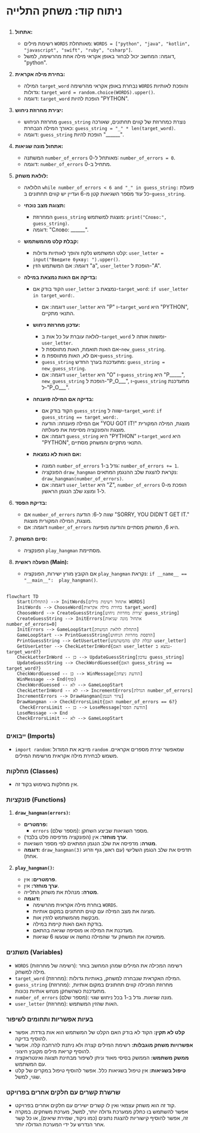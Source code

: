 # ניתוח קוד: משחק התלייה

## <algorithm>

1.  **אתחול:**
    *   רשימת מילים `WORDS` מאותחלת: `WORDS = ["python", "java", "kotlin", "javascript", "swift", "ruby", "csharp"]`.
    *   דוגמה: המחשב יכול לבחור באופן אקראי מילה אחת מהרשימה, למשל, "python".

2.  **בחירת מילה אקראית:**
    *   המילה `target_word` נבחרת באופן אקראי מהרשימה `WORDS` והופכת לאותיות גדולות: `target_word = random.choice(WORDS).upper()`.
    *   דוגמה: `target_word` הופכת להיות "PYTHON".

3.  **יצירת מחרוזת ניחוש:**
    *   מחרוזת הניחוש `guess_string` נוצרת כמחרוזת של קווים תחתונים, שאורכה כאורך המילה הנבחרת: `guess_string = "_" * len(target_word)`.
    *   דוגמה: `guess_string` הופכת להיות "______".

4.  **אתחול מונה שגיאות:**
    *   המשתנה `number_of_errors` מאותחל ל-0: `number_of_errors = 0`.
    *   דוגמה: `number_of_errors` מתחיל ב-0.

5.  **לולאת משחק:**
    *   הלולאה `while number_of_errors < 6 and "_" in guess_string:` פועלת כל עוד מספר השגיאות קטן מ-6 ועדיין יש קווים תחתונים ב-`guess_string`.

    *   **תצוגת מצב נוכחי:**
        *   המחרוזת `guess_string` מוצגת למשתמש: `print("Слово:", guess_string)`.
        *   דוגמה: "Слово: ______".

    *   **קבלת קלט מהמשתמש:**
        *   קלט המשתמש נלקח והופך לאותיות גדולות: `user_letter = input("Введите букву: ").upper()`.
        *   דוגמה: אם המשתמש הזין "a", `user_letter` הופכת ל-"A".

    *   **בדיקה אם האות נמצאת במילה:**
        *   הקוד בודק אם `user_letter` נמצאת ב-`target_word`: `if user_letter in target_word:`.
            *   דוגמה: אם `user_letter` היא "P" ו-`target_word` היא "PYTHON", התנאי מתקיים.

        *   **עדכון מחרוזת ניחוש:**
            *   לולאה עוברת על כל אות ב-`target_word` ומשווה אותה ל-`user_letter`.
            *   אם האות תואמת, האות מתווספת ל-`new_guess_string`.
            *   אם לא, האות מתווספת מ-`guess_string`.
            *   `guess_string` מתעדכנת בערך החדש: `guess_string = new_guess_string`.
            *   דוגמה: אם `user_letter` היא "O" ו-`guess_string` היא "P_____", `new_guess_string` הופכת ל-"P_O___", ו-`guess_string` מתעדכנת ל-"P_O___".

        *   **בדיקה אם המילה פוענחה:**
            *   הקוד בודק אם `guess_string` שווה ל-`target_word`: `if guess_string == target_word:`.
            *   אם המילה פוענחה: הודעה "YOU GOT IT!" מוצגת, המילה המקורית מוצגת והפונקציה מסיימת את פעולתה.
            *   דוגמה: אם `guess_string` היא "PYTHON" ו-`target_word` היא "PYTHON", התנאי מתקיים והמשחק מסתיים.

        *   **אם האות לא נמצאת:**
            *   המונה `number_of_errors` גדל ב-1: `number_of_errors += 1`.
            *   הפונקציה `draw_hangman` נקראת להצגת שלב ההנגמן המתאים: `draw_hangman(number_of_errors)`.
            *   דוגמה: אם `user_letter` היא "Z", `number_of_errors` הופכת מ-0 ל-1 ומוצג שלב הנגמן הראשון.

6.  **בדיקת הפסד:**
    *   אם `number_of_errors` שווה ל-6: הודעה "SORRY, YOU DIDN\'T GET IT." מוצגת, המילה המקורית מוצגת.
    *   דוגמה: אם `number_of_errors` היא 6, המשחק מסתיים והודעה מופיעה.

7.  **סיום המשחק:**
    *   הפונקציה `play_hangman` מסתיימת.

8.  **הפעלה ראשית (Main):**
    *   אם הקובץ מורץ ישירות, הפונקציה `play_hangman` נקראת: `if __name__ == "__main__":  play_hangman()`.

## <mermaid>

```mermaid
flowchart TD
    Start(התחלה) --> InitWords[אתחול רשימת מילים WORDS]
    InitWords --> ChooseWord[בחירת מילה אקראית target_word]
    ChooseWord --> CreateGuessString[יצירת מחרוזת ניחוש guess_string]
    CreateGuessString --> InitErrors[אתחול מונה שגיאות number_of_errors=0]
    InitErrors --> GameLoopStart[התחלת לולאת המשחק]
    GameLoopStart --> PrintGuessString[הדפסת מחרוזת הניחוש]
    PrintGuessString --> GetUserLetter[קבלת קלט מהמשתמש user_letter]
    GetUserLetter --> CheckLetterInWord{האם user_letter נמצא ב-target_word?}
    CheckLetterInWord -- כן --> UpdateGuessString[עדכון guess_string]
    UpdateGuessString --> CheckWordGuessed{האם guess_string == target_word?}
    CheckWordGuessed -- כן --> WinMessage[הודעת ניצחון]
    WinMessage --> End(סוף)
    CheckWordGuessed -- לא --> GameLoopStart
    CheckLetterInWord -- לא --> IncrementErrors[הגדלת number_of_errors]
    IncrementErrors --> DrawHangman[ציור הנגמן]
    DrawHangman --> CheckErrorsLimit{האם number_of_errors == 6?}
     CheckErrorsLimit -- כן --> LoseMessage[הודעת הפסד]
    LoseMessage --> End
    CheckErrorsLimit -- לא --> GameLoopStart
```

## <explanation>

### ייבואים (Imports)

*   `import random`: מייבא את המודול `random` שמאפשר יצירת מספרים אקראיים. משמש לבחירת מילה אקראית מרשימת המילים.

### מחלקות (Classes)

*   אין מחלקות בשימוש בקוד זה.

### פונקציות (Functions)

1.  **`draw_hangman(errors)`:**
    *   **פרמטרים:**
        *   `errors` (מספר שלם): מספר השגיאות שביצע השחקן.
    *   **ערך מוחזר:** אין (הפונקציה מדפיסה פלט בלבד).
    *   **מטרה:** מדפיסה את שלב הנגמן המתאים לפי מספר השגיאות.
    *   **דוגמה:** `draw_hangman(3)` תדפיס את שלב הנגמן השלישי (עם ראש, גוף וזרוע אחת).

2.  **`play_hangman()`:**
    *   **פרמטרים:** אין.
    *   **ערך מוחזר:** אין.
    *   **מטרה:** מנהלת את משחק התלייה.
    *   **דוגמה:**
        *   בוחרת מילה אקראית מהרשימה `WORDS`.
        *   מציגה את מצב המילה עם קווים תחתונים במקום אותיות.
        *   מבקשת מהמשתמש להזין אות.
        *   בודקת האם האות קיימת במילה.
        *   מעדכנת את המילה או מוסיפה שגיאה בהתאם.
        *   ממשיכה את המשחק עד שהמילה נוחשה או שנעשו 6 שגיאות.

### משתנים (Variables)

*   `WORDS` (רשימה של מחרוזות): רשימה המכילה את המילים שמהן המחשב בוחר מילה למשחק.
*   `target_word` (מחרוזת): המילה האקראית שנבחרה למשחק, באותיות גדולות.
*   `guess_string` (מחרוזת): מחרוזת המכילה קווים תחתונים במקום אותיות, מתעדכנת כשהשחקן מנחש אותיות נכונות.
*   `number_of_errors` (מספר שלם): מונה שגיאות. גדל ב-1 בכל ניחוש שגוי.
*   `user_letter` (מחרוזת): האות שהזין המשתמש.

### בעיות אפשריות ותחומים לשיפור

*   **קלט לא תקין:** הקוד לא בודק האם הקלט של המשתמש הוא אות בודדת. אפשר להוסיף בדיקה.
*   **אפשרויות משחק מוגבלות:** רשימת המילים קצרה ולא ניתנת להרחבה קלה. אפשר להוסיף קריאת מילים מקובץ חיצוני.
*   **ממשק משתמש:** הממשק בסיסי מאוד וניתן לשיפור מבחינת תצוגה ואינטראקציה עם המשתמש.
*   **טיפול בשגיאות:** אין טיפול בשגיאות כלל. אפשר להוסיף טיפול במקרים של קלט שגוי, למשל.

### שרשרת קשרים עם חלקים אחרים בפרויקט

*   קוד זה הוא משחק עצמאי ואין לו קשרים ישירים עם חלקים אחרים בפרויקט.
*   אפשר להשתמש בו כחלק ממערכת גדולה יותר, למשל, מערכת משחקים. במקרה זה, אפשר להוסיף קישוריות להצגת נתונים (כמו ניקוד, שמירת שיאים), או כל קשר אחר הנדרש על ידי המערכת הגדולה יותר.